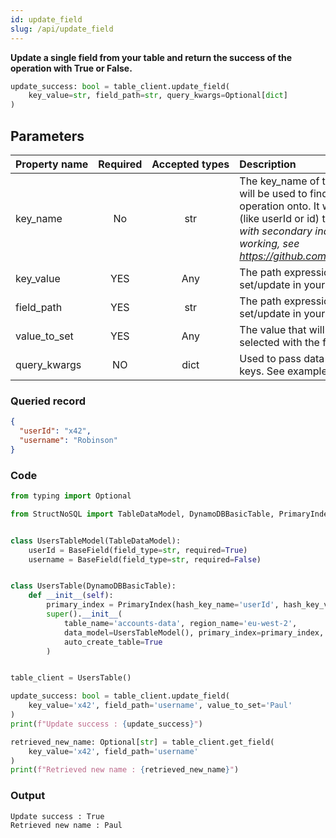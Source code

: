 ```yaml
---
id: update_field
slug: /api/update_field
---
```


**Update a single field from your table and return the success of the operation with True or False.**

```python
update_success: bool = table_client.update_field(
    key_value=str, field_path=str, query_kwargs=Optional[dict]
)
```

## Parameters

| Property&nbsp;name | Required | Accepted&nbsp;types | Description |
| ------------------ | :------: | :-----------------: | :---------- |
| key_name      | No       | str  | The key\_name of the primary or secondary index that will be used to find the record you want to perform the operation onto. It will usually be the primary index field (like userId or id) that you defined. _Note : The selection with secondary indexes is still in Beta and not fully working, see https://github.com/Robinson04/StructNoSQL/issues/10_
| key_value     | YES      | Any  | The path expression to target the attribute to set/update in your record. See [Field path selectors](../basics/field_path_selectors.md)
| field_path    | YES      | str  | The path expression to target the attribute to set/update in your record. See [Field path selectors](../basics/field_path_selectors.md)
| value_to_set  | YES      | Any  | The value that will be set/update the attribute you selected with the field_path property. |
| query_kwargs  | NO       | dict | Used to pass data to populate a field_path that contains keys. See example below :



### Queried record
```json
{
  "userId": "x42",
  "username": "Robinson"
}
```

### Code
```python
from typing import Optional

from StructNoSQL import TableDataModel, DynamoDBBasicTable, PrimaryIndex, BaseField


class UsersTableModel(TableDataModel):
    userId = BaseField(field_type=str, required=True)
    username = BaseField(field_type=str, required=False)


class UsersTable(DynamoDBBasicTable):
    def __init__(self):
        primary_index = PrimaryIndex(hash_key_name='userId', hash_key_variable_python_type=str)
        super().__init__(
            table_name='accounts-data', region_name='eu-west-2',
            data_model=UsersTableModel(), primary_index=primary_index,
            auto_create_table=True
        )


table_client = UsersTable()

update_success: bool = table_client.update_field(
    key_value='x42', field_path='username', value_to_set='Paul'
)
print(f"Update success : {update_success}")

retrieved_new_name: Optional[str] = table_client.get_field(
    key_value='x42', field_path='username'
)
print(f"Retrieved new name : {retrieved_new_name}")

```

### Output
```
Update success : True
Retrieved new name : Paul
```
        